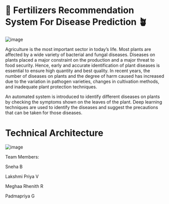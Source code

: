 # :seedling: Fertilizers Recommendation System For Disease Prediction :potted_plant:
![image](https://googlefonts.github.io/noto-emoji-animation/?selected=Animated%20Emoji%3Aemoji_u1f331%3A)

Agriculture is the most important sector in today’s life. Most plants are affected by a wide variety of bacterial and fungal diseases. Diseases on plants placed a major constraint on the production and a major threat to food security. Hence, early and accurate identification of plant diseases is essential to ensure high quantity and best quality. In recent years, the number of diseases on plants and the degree of harm caused has increased due to the variation in pathogen varieties, changes in cultivation methods, and inadequate plant protection techniques. 

An automated system is introduced to identify different diseases on plants by checking the symptoms shown on the leaves of the plant. Deep learning techniques are used to identify the diseases and suggest the precautions that can be taken for those diseases. 

# Technical Architecture

![image](https://user-images.githubusercontent.com/70477654/190869429-442b29c7-fa16-4d5b-b706-5484feea5c50.png)

Team Members:

Sneha B

Lakshmi Priya V

Meghaa Rhenith R

Padmapriya G
